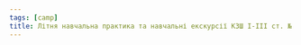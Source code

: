 ```yaml
---
tags: [camp]
title: Літня навчальна практика та навчальні екскурсії КЗШ I-III ст. № 55
---
```


<slideshow id="72157644741238048"></slideshow>
